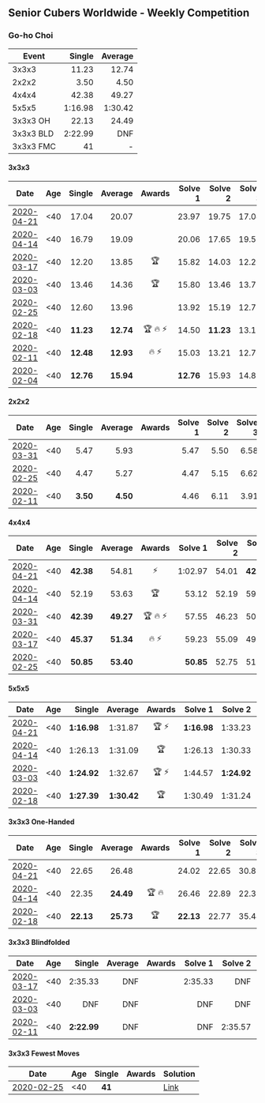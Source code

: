 ## Senior Cubers Worldwide - Weekly Competition
### Go-ho Choi

| Event | Single | Average |
| -- | --: | --: |
| 3x3x3 | 11.23 | 12.74 |
| 2x2x2 | 3.50 | 4.50 |
| 4x4x4 | 42.38 | 49.27 |
| 5x5x5 | 1:16.98 | 1:30.42 |
| 3x3x3 OH | 22.13 | 24.49 |
| 3x3x3 BLD | 2:22.99 | DNF |
| 3x3x3 FMC | 41 | - |

#### 3x3x3

| Date | Age | Single | Average | Awards | Solve 1 | Solve 2 | Solve 3 | Solve 4 | Solve 5 | Video |
| :--: | :--: | --: | --: | :--: | --: | --: | --: | --: | --: | :-- |
| [2020-04-21](../3x3x3/2020-04-21.md) | <40 | 17.04 | 20.07 |  | 23.97 | 19.75 | 17.04 | 22.10 | 18.36 | [Link](https://www.facebook.com/events/880278499062375/permalink/884680935288798/) |
| [2020-04-14](../3x3x3/2020-04-14.md) | <40 | 16.79 | 19.09 |  | 20.06 | 17.65 | 19.55 | 25.74 | 16.79 | [Link](https://www.facebook.com/events/982619255468618/permalink/987263271670883/) |
| [2020-03-17](../3x3x3/2020-03-17.md) | <40 | 12.20 | 13.85 | 🏆 | 15.82 | 14.03 | 12.20 | 13.12 | 14.41 | [Link](https://www.facebook.com/events/280686576235146/permalink/284565375847266/) |
| [2020-03-03](../3x3x3/2020-03-03.md) | <40 | 13.46 | 14.36 | 🏆 | 15.80 | 13.46 | 13.75 | 14.74 | 14.59 | [Link](https://www.facebook.com/events/241721610185997/permalink/244320969926061/) |
| [2020-02-25](../3x3x3/2020-02-25.md) | <40 | 12.60 | 13.96 |  | 13.92 | 15.19 | 12.78 | 12.60 | 19.16 | [Link](https://www.facebook.com/events/196320811461109/permalink/196456041447586/) |
| [2020-02-18](../3x3x3/2020-02-18.md) | <40 | **11.23** | **12.74** | 🏆 🔥 ⚡ | 14.50 | **11.23** | 13.15 | 11.53 | 13.54 | [Link](https://www.facebook.com/events/1618332754973681/permalink/1618631721610451/) |
| [2020-02-11](../3x3x3/2020-02-11.md) | <40 | **12.48** | **12.93** | 🔥 ⚡ | 15.03 | 13.21 | 12.76 | **12.48** | 12.83 | [Link](https://www.facebook.com/events/616423959107229/permalink/617133012369657/) |
| [2020-02-04](../3x3x3/2020-02-04.md) | <40 | **12.76** | **15.94** |  | **12.76** | 15.93 | 14.87 | 18.70 | 17.01 | [Link](https://www.facebook.com/ChoiGoho/videos/2834659466591529/) |


#### 2x2x2

| Date | Age | Single | Average | Awards | Solve 1 | Solve 2 | Solve 3 | Solve 4 | Solve 5 | Video |
| :--: | :--: | --: | --: | :--: | --: | --: | --: | --: | --: | :-- |
| [2020-03-31](../2x2x2/2020-03-31.md) | <40 | 5.47 | 5.93 |  | 5.47 | 5.50 | 6.58 | 5.70 | 9.38 | [Link](https://www.facebook.com/events/637372103486119/permalink/641025749787421/) |
| [2020-02-25](../2x2x2/2020-02-25.md) | <40 | 4.47 | 5.27 |  | 4.47 | 5.15 | 6.62 | 6.03 | 4.63 | [Link](https://www.facebook.com/events/2972213492840148/permalink/2972760809452083/) |
| [2020-02-11](../2x2x2/2020-02-11.md) | <40 | **3.50** | **4.50** |  | 4.46 | 6.11 | 3.91 | 5.14 | **3.50** | [Link](https://www.facebook.com/events/176704156956327/permalink/178287783464631/) |


#### 4x4x4

| Date | Age | Single | Average | Awards | Solve 1 | Solve 2 | Solve 3 | Solve 4 | Solve 5 | Video |
| :--: | :--: | --: | --: | :--: | --: | --: | --: | --: | --: | :-- |
| [2020-04-21](../4x4x4/2020-04-21.md) | <40 | **42.38** | 54.81 | ⚡ | 1:02.97 | 54.01 | **42.38** | 56.79 | 53.62 | [Link](https://www.facebook.com/events/538096063773916/permalink/542382946678561/) |
| [2020-04-14](../4x4x4/2020-04-14.md) | <40 | 52.19 | 53.63 | 🏆 | 53.12 | 52.19 | 59.25 | 54.58 | 53.20 | [Link](https://www.facebook.com/events/1400953806773430/permalink/1406005829601561/) |
| [2020-03-31](../4x4x4/2020-03-31.md) | <40 | **42.39** | **49.27** | 🏆 🔥 ⚡ | 57.55 | 46.23 | 50.36 | **42.39** | 51.23 | [Link](https://www.facebook.com/events/269276700734640/permalink/272981440364166/) |
| [2020-03-17](../4x4x4/2020-03-17.md) | <40 | **45.37** | **51.34** | 🔥 ⚡ | 59.23 | 55.09 | 49.32 | 49.62 | **45.37** | [Link](https://www.facebook.com/events/211732526904866/permalink/216400203104765/) |
| [2020-02-25](../4x4x4/2020-02-25.md) | <40 | **50.85** | **53.40** |  | **50.85** | 52.75 | 51.28 | 1:03.49 | 56.18 | [Link](https://www.facebook.com/events/805797596592397/permalink/805989376573219/) |


#### 5x5x5

| Date | Age | Single | Average | Awards | Solve 1 | Solve 2 | Solve 3 | Solve 4 | Solve 5 | Video |
| :--: | :--: | --: | --: | :--: | --: | --: | --: | --: | --: | :-- |
| [2020-04-21](../5x5x5/2020-04-21.md) | <40 | **1:16.98** | 1:31.87 | 🏆 ⚡ | **1:16.98** | 1:33.23 | 1:30.92 | 1:31.47 | 1:40.90 | [Link](https://www.facebook.com/events/538096063773916/permalink/542383880011801/) |
| [2020-04-14](../5x5x5/2020-04-14.md) | <40 | 1:26.13 | 1:31.09 | 🏆 | 1:26.13 | 1:30.33 | 1:29.77 | 1:33.16 | 1:44.65 | [Link](https://www.facebook.com/events/1400953806773430/permalink/1406006899601454/) |
| [2020-03-03](../5x5x5/2020-03-03.md) | <40 | **1:24.92** | 1:32.67 | 🏆 ⚡ | 1:44.57 | **1:24.92** | 1:29.82 | 1:31.32 | 1:36.86 | [Link](https://www.facebook.com/events/2637344919882558/permalink/2640917149525335/) |
| [2020-02-18](../5x5x5/2020-02-18.md) | <40 | **1:27.39** | **1:30.42** | 🏆 | 1:30.49 | 1:31.24 | **1:27.39** | 1:32.09 | 1:29.54 | [Link](https://www.facebook.com/events/538921670053895/permalink/539081640037898/) |


#### 3x3x3 One-Handed

| Date | Age | Single | Average | Awards | Solve 1 | Solve 2 | Solve 3 | Solve 4 | Solve 5 | Video |
| :--: | :--: | --: | --: | :--: | --: | --: | --: | --: | --: | :-- |
| [2020-04-21](../oh/2020-04-21.md) | <40 | 22.65 | 26.48 |  | 24.02 | 22.65 | 30.83 | 26.73 | 28.68 | [Link](https://www.facebook.com/events/880278499062375/permalink/884680381955520/) |
| [2020-04-14](../oh/2020-04-14.md) | <40 | 22.35 | **24.49** | 🏆 🔥 | 26.46 | 22.89 | 22.35 | 29.99 | 24.13 | [Link](https://www.facebook.com/events/982619255468618/permalink/987264148337462/) |
| [2020-02-18](../oh/2020-02-18.md) | <40 | **22.13** | **25.73** | 🏆 | **22.13** | 22.77 | 35.44 | 24.99 | 29.43 | [Link](https://www.facebook.com/events/1618332754973681/permalink/1618631721610451/) |


#### 3x3x3 Blindfolded

| Date | Age | Single | Average | Awards | Solve 1 | Solve 2 | Solve 3 | Video |
| :--: | :--: | --: | --: | :--: | --: | --: | --: | :-- |
| [2020-03-17](../3bld/2020-03-17.md) | <40 | 2:35.33 | DNF |  | 2:35.33 | DNF | DNF | [Link](https://www.facebook.com/events/616010612582835/permalink/620117415505488/) |
| [2020-03-03](../3bld/2020-03-03.md) | <40 | DNF | DNF |  | DNF | DNF | DNF | [Link](https://www.facebook.com/events/186820176097844/permalink/191285562317972/) |
| [2020-02-11](../3bld/2020-02-11.md) | <40 | **2:22.99** | DNF |  | DNF | 2:35.57 | **2:22.99** | |


#### 3x3x3 Fewest Moves

| Date | Age | Single | Awards | Solution |
| :--: | :--: | :--: | :--: | :-- |
| [2020-02-25](../fmc/2020-02-25.md) | <40 | **41** |  | [Link](https://www.facebook.com/events/215751886207638/permalink/216681586114668/) |


<!-- Global site tag (gtag.js) - Google Analytics -->
<script async src="https://www.googletagmanager.com/gtag/js?id=UA-86348435-3"></script>
<script>window.dataLayer = window.dataLayer || []; function gtag() {dataLayer.push(arguments);} gtag('js', new Date()); gtag('config', 'UA-86348435-3');</script>
